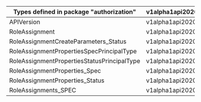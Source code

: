 | Types defined in package "authorization"    | v1alpha1api20200801preview |
|---------------------------------------------|----------------------------|
| APIVersion                                  | v1alpha1api20200801preview |
| RoleAssignment                              | v1alpha1api20200801preview |
| RoleAssignmentCreateParameters_Status       | v1alpha1api20200801preview |
| RoleAssignmentPropertiesSpecPrincipalType   | v1alpha1api20200801preview |
| RoleAssignmentPropertiesStatusPrincipalType | v1alpha1api20200801preview |
| RoleAssignmentProperties_Spec               | v1alpha1api20200801preview |
| RoleAssignmentProperties_Status             | v1alpha1api20200801preview |
| RoleAssignments_SPEC                        | v1alpha1api20200801preview |
